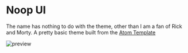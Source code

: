 # Noop UI

The name has nothing to do with the theme, other than I am a fan of Rick and Morty. A pretty basic theme built from the [Atom Template](https://github.com/atom-community/ui-theme-template)

![preview](https://triangle.black/img/hyperui.png)

